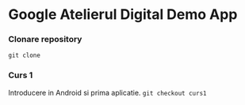 # Google Atelierul Digital Demo App

### Clonare repository
`git clone `

### Curs 1
Introducere in Android si prima aplicatie.
`git checkout curs1`